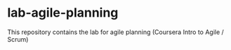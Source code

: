 # lab-agile-planning
This repository contains the lab for agile planning (Coursera Intro to Agile / Scrum)
